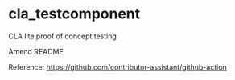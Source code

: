 # cla_testcomponent
CLA lite proof of concept testing

Amend README

Reference: https://github.com/contributor-assistant/github-action


